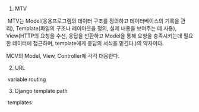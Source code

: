 1. MTV

​		MTV는 Model(응용프로그램의 데이터 구조를 정의하고 데이터베이스의 기록을 관리), Template(파일의 구조나 레이아웃을 정의, 실제 내용을 보여주는 데 사용), View(HTTP의 요청을 수신, 응답을 반환하고 Model을 통해 요청을 충족시키는데 필요한 데이터에 접근하며, template에게 응답의 서식을 맡긴다.)의 약자이다.

MCV의 Model, View, Controller에 각각 대응한다.



2. URL

​		variable routing



3. Django template path

​		templates


